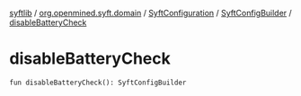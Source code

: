[syftlib](../../../index.md) / [org.openmined.syft.domain](../../index.md) / [SyftConfiguration](../index.md) / [SyftConfigBuilder](index.md) / [disableBatteryCheck](./disable-battery-check.md)

# disableBatteryCheck

`fun disableBatteryCheck(): SyftConfigBuilder`